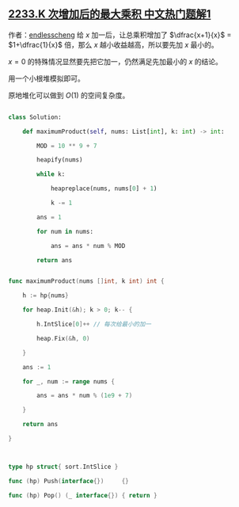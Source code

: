 ## [2233.K 次增加后的最大乘积 中文热门题解1](https://leetcode.cn/problems/maximum-product-after-k-increments/solutions/100000/tan-xin-mei-ci-gei-zui-xiao-de-yuan-su-j-jxnl)

作者：[endlesscheng](https://leetcode.cn/u/endlesscheng)
给 $x$ 加一后，让总乘积增加了 $\dfrac{x+1}{x}$ = $1+\dfrac{1}{x}$ 倍，那么 $x$ 越小收益越高，所以要先加 $x$ 最小的。

$x=0$ 的特殊情况显然要先把它加一，仍然满足先加最小的 $x$ 的结论。 

用一个小根堆模拟即可。

原地堆化可以做到 $O(1)$ 的空间复杂度。

```python [sol1-Python3]
class Solution:
    def maximumProduct(self, nums: List[int], k: int) -> int:
        MOD = 10 ** 9 + 7
        heapify(nums)
        while k:
            heapreplace(nums, nums[0] + 1)
            k -= 1
        ans = 1
        for num in nums:
            ans = ans * num % MOD
        return ans
```

```go [sol1-Go]
func maximumProduct(nums []int, k int) int {
	h := hp{nums}
	for heap.Init(&h); k > 0; k-- {
		h.IntSlice[0]++ // 每次给最小的加一
		heap.Fix(&h, 0)
	}
	ans := 1
	for _, num := range nums {
		ans = ans * num % (1e9 + 7)
	}
	return ans
}

type hp struct{ sort.IntSlice }
func (hp) Push(interface{})     {}
func (hp) Pop() (_ interface{}) { return }
```